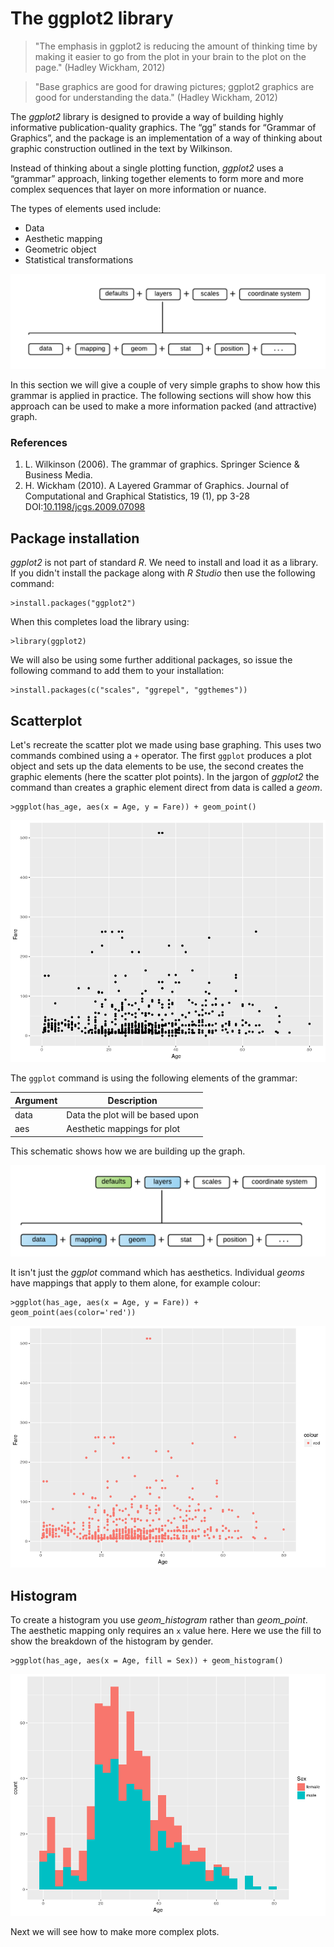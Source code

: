 # The ggplot2 library

>"The emphasis in ggplot2 is reducing the amount of thinking time by making it easier to go from the plot in your brain to the plot on the page." (Hadley Wickham, 2012)

>"Base graphics are good for drawing pictures; ggplot2 graphics are good for understanding the data." (Hadley Wickham, 2012)

The *ggplot2* library is designed to provide a way of building highly informative publication-quality graphics. 
The “gg” stands for “Grammar of Graphics”, and the package is an implementation of a way of thinking about graphic construction outlined in the text by Wilkinson.

Instead of thinking about a single plotting function, *ggplot2* uses a “grammar” approach, linking together elements to form more and more complex sequences that layer on more information or nuance.

The types of elements used include: 

* Data
* Aesthetic mapping
* Geometric object
* Statistical transformations

![](images/ggplot2_blocks.png)

In this section we will give a couple of very simple graphs to show how this grammar is applied in practice.
The following sections will show how this approach can be used to make a more information packed (and attractive) graph.

### References

1. L. Wilkinson (2006). The grammar of graphics. Springer Science & Business Media.
2. H. Wickham (2010). A Layered Grammar of Graphics. Journal of Computational and Graphical Statistics, 19 (1), pp 3-28 DOI:[10.1198/jcgs.2009.07098](http://dx.doi.org/10.1198/jcgs.2009.07098)

## Package installation

*ggplot2* is not part of standard *R*.
We need to install and load it as a library.
If you didn't install the package along with *R Studio* then use the following command:

```
>install.packages("ggplot2")
```

When this completes load the library using:

```
>library(ggplot2)
```

We will also be using some further additional packages, so issue the following command to add them to your installation:

```
>install.packages(c("scales", "ggrepel", "ggthemes"))
```

## Scatterplot

Let's recreate the scatter plot we made using base graphing.
This uses two commands combined using a `+` operator.
The first `ggplot` produces a plot object and sets up the data elements to be use, the second creates the graphic elements (here the scatter plot points). 
In the jargon of *ggplot2* the command than creates a graphic element direct from data is called a *geom*.

```
>ggplot(has_age, aes(x = Age, y = Fare)) + geom_point()
```

![](images/ggplot2_scatter.png)

The `ggplot` command is using the following elements of the grammar:

| Argument     | Description                      |
|--------------|----------------------------------|
| data         | Data the plot will be based upon |
| aes          | Aesthetic mappings for plot      |

This schematic shows how we are building up the graph.

![](images/ggplot2_basics.png)

It isn't just the *ggplot* command which has aesthetics.
Individual *geoms* have mappings that apply to them alone, for example colour:

```
>ggplot(has_age, aes(x = Age, y = Fare)) + geom_point(aes(color='red'))
```

![](images/ggplot2_scatter_red.png)

## Histogram

To create a histogram you use *geom_histogram* rather than *geom_point*.
The aesthetic mapping only requires an `x` value here.
Here we use the fill to show the breakdown of the histogram by gender.

```
>ggplot(has_age, aes(x = Age, fill = Sex)) + geom_histogram()
```

![](images/ggplot2_hist.png)

Next we will see how to make more complex plots.

